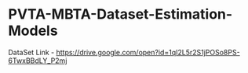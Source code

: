 # PVTA-MBTA-Dataset-Estimation-Models

DataSet Link - https://drive.google.com/open?id=1qI2L5r2S1jPOSo8PS-6TwxBBdLY_P2mj
